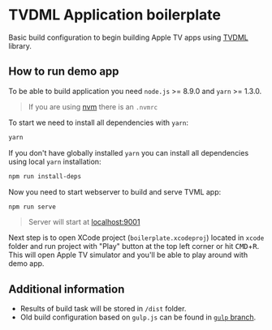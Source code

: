 # TVDML Application boilerplate

Basic build configuration to begin building Apple TV apps using [TVDML](https://github.com/a-ignatov-parc/tvdml) library.

## How to run demo app

To be able to build application you need `node.js` >= 8.9.0 and `yarn` >= 1.3.0.

> If you are using [nvm](https://github.com/creationix/nvm) there is an `.nvmrc`

To start we need to install all dependencies with `yarn`:

```bash
yarn
```

If you don't have globally installed `yarn` you can install all dependencies using local `yarn` installation:

```bash
npm run install-deps
```

Now you need to start webserver to build and serve TVML app:

```bash
npm run serve
```

> Server will start at [localhost:9001](http://localhost:9001/)

Next step is to open XCode project (`boilerplate.xcodeproj`) located in `xcode` folder and run project with "Play" button at the top left corner or hit <kbd>CMD</kbd>+<kbd>R</kbd>. This will open Apple TV simulator and you'll be able to play around with demo app.

## Additional information

- Results of build task will be stored in `/dist` folder.
- Old build configuration based on `gulp.js` can be found in [`gulp` branch](https://github.com/a-ignatov-parc/tvdml-app-boilerplate/tree/gulp).
